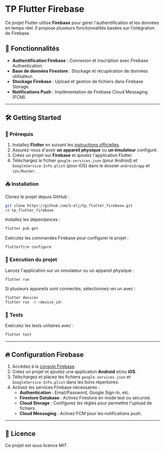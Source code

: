 # TP Flutter Firebase

Ce projet Flutter utilise **Firebase** pour gérer l'authentification et les données en temps réel. Il propose plusieurs fonctionnalités basées sur l'intégration de Firebase.

## 🚀 Fonctionnalités

- **Authentification Firebase** : Connexion et inscription avec Firebase Authentication.
- **Base de données Firestore** : Stockage et récupération de données utilisateur.
- **Stockage Firebase** : Upload et gestion de fichiers dans Firebase Storage.
- **Notifications Push** : Implémentation de Firebase Cloud Messaging (FCM).

---

## 🛠️ Getting Started

### 📌 Prérequis

1. Installez **Flutter** en suivant les [instructions officielles](https://docs.flutter.dev/get-started/install).
2. Assurez-vous d'avoir **un appareil physique** ou **un émulateur** configuré.
3. Créez un projet sur **Firebase** et ajoutez l'application Flutter.
4. Téléchargez le fichier `google-services.json` (pour Android) et `GoogleService-Info.plist` (pour iOS) dans le dossier `android/app` et `ios/Runner`.

### 📥 Installation

Clonez le projet depuis GitHub :

```bash
git clone https://github.com/S-elj/tp_flutter_firebase.git
cd tp_flutter_firebase
```

Installez les dépendances :

```bash
flutter pub get
```

Exécutez les commandes Firebase pour configurer le projet :

```bash
flutterfire configure
```

### 🚀 Exécution du projet

Lancez l'application sur un simulateur ou un appareil physique :

```bash
flutter run
```

Si plusieurs appareils sont connectés, sélectionnez-en un avec :

```bash
flutter devices
flutter run -d <device_id>
```

### 🧪 Tests

Exécutez les tests unitaires avec :

```bash
flutter test
```

---

## 🔥 Configuration Firebase

1. Accédez à la [console Firebase](https://console.firebase.google.com/).
2. Créez un projet et ajoutez une application **Android** et/ou **iOS**.
3. Téléchargez et placez les fichiers `google-services.json` et `GoogleService-Info.plist` dans les bons répertoires.
4. Activez les services Firebase nécessaires :
   - **Authentication** : Email/Password, Google Sign-In, etc.
   - **Firestore Database** : Activez Firestore en mode test ou sécurisé.
   - **Cloud Storage** : Configurez les règles pour permettre l'upload de fichiers.
   - **Cloud Messaging** : Activez FCM pour les notifications push.

---

## 📜 Licence

Ce projet est sous licence MIT.
